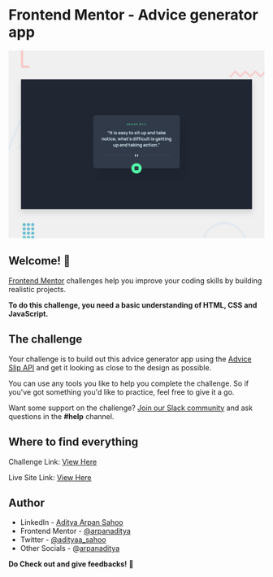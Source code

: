 # Frontend Mentor - Advice generator app

![Design preview for the Advice generator app coding challenge](./design/desktop-preview.jpg)

## Welcome! 👋

[Frontend Mentor](https://www.frontendmentor.io) challenges help you improve your coding skills by building realistic projects.

**To do this challenge, you need a basic understanding of HTML, CSS and JavaScript.**

## The challenge

Your challenge is to build out this advice generator app using the [Advice Slip API](https://api.adviceslip.com) and get it looking as close to the design as possible.

You can use any tools you like to help you complete the challenge. So if you've got something you'd like to practice, feel free to give it a go.

Want some support on the challenge? [Join our Slack community](https://www.frontendmentor.io/slack) and ask questions in the **#help** channel.

## Where to find everything

Challenge Link: [View Here](https://www.frontendmentor.io/challenges/advice-generator-app-QdUG-13db)

Live Site Link: [View Here](https://arpanaditya.github.io/Advice-Generator-App-Frontend-Mentor/)

## Author

- LinkedIn - [Aditya Arpan Sahoo](https://www.linkedin.com/in/arpan-aditya)
- Frontend Mentor - [@arpanaditya](https://www.frontendmentor.io/profile/arpanaditya)
- Twitter - [@adityaa_sahoo](https://www.twitter.com/adityaa_sahoo)
- Other Socials - @[arpanaditya](https://linktr.ee/arpanaditya)

**Do Check out and give feedbacks!** 🚀
